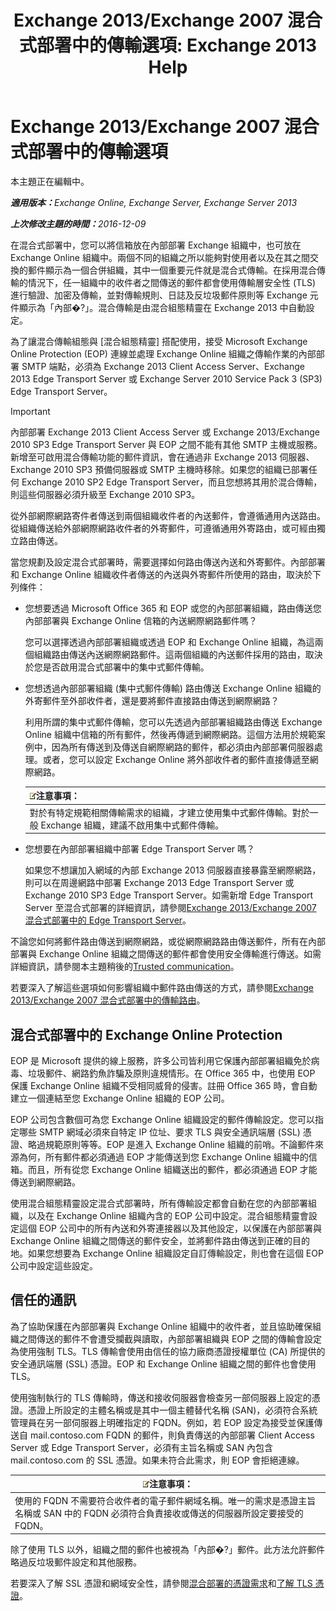﻿---
title: 'Exchange 2013/Exchange 2007 混合式部署中的傳輸選項: Exchange 2013 Help'
TOCTitle: Exchange 2013/Exchange 2007 混合式部署中的傳輸選項
ms:assetid: 92d9e3ca-8d79-4872-9ff7-0067fcdbd434
ms:mtpsurl: https://technet.microsoft.com/zh-tw/library/Dn151301(v=EXCHG.150)
ms:contentKeyID: 54651469
ms.date: 01/11/2018
mtps_version: v=EXCHG.150
ms.translationtype: HT
---

# Exchange 2013/Exchange 2007 混合式部署中的傳輸選項

本主題正在編輯中。  

_<strong>適用版本：</strong>Exchange Online, Exchange Server, Exchange Server 2013_

_<strong>上次修改主題的時間：</strong>2016-12-09_

在混合式部署中，您可以將信箱放在內部部署 Exchange 組織中，也可放在 Exchange Online 組織中。兩個不同的組織之所以能夠對使用者以及在其之間交換的郵件顯示為一個合併組織，其中一個重要元件就是混合式傳輸。在採用混合傳輸的情況下，任一組織中的收件者之間傳送的郵件都會使用傳輸層安全性 (TLS) 進行驗證、加密及傳輸，並對傳輸規則、日誌及反垃圾郵件原則等 Exchange 元件顯示為「內部�?」。混合傳輸是由混合組態精靈在 Exchange 2013 中自動設定。

為了讓混合傳輸組態與 \[混合組態精靈\] 搭配使用，接受 Microsoft Exchange Online Protection (EOP) 連線並處理 Exchange Online 組織之傳輸作業的內部部署 SMTP 端點，必須為 Exchange 2013 Client Access Server、Exchange 2013 Edge Transport Server 或 Exchange Server 2010 Service Pack 3 (SP3) Edge Transport Server。

> [!IMPORTANT]
> 內部部署 Exchange 2013 Client Access Server 或 Exchange 2013/Exchange 2010 SP3 Edge Transport Server 與 EOP 之間不能有其他 SMTP 主機或服務。新增至可啟用混合傳輸功能的郵件資訊，會在通過非 Exchange 2013 伺服器、Exchange 2010 SP3 預備伺服器或 SMTP 主機時移除。如果您的組織已部署任何 Exchange 2010 SP2 Edge Transport Server，而且您想將其用於混合傳輸，則這些伺服器必須升級至 Exchange 2010 SP3。


從外部網際網路寄件者傳送到兩個組織收件者的內送郵件，會遵循通用內送路由。從組織傳送給外部網際網路收件者的外寄郵件，可遵循通用外寄路由，或可經由獨立路由傳送。

當您規劃及設定混合式部署時，需要選擇如何路由傳送內送和外寄郵件。內部部署和 Exchange Online 組織收件者傳送的內送與外寄郵件所使用的路由，取決於下列條件：

  - 您想要透過 Microsoft Office 365 和 EOP 或您的內部部署組織，路由傳送您內部部署與 Exchange Online 信箱的內送網際網路郵件嗎？
    
    您可以選擇透過內部部署組織或透過 EOP 和 Exchange Online 組織，為這兩個組織路由傳送內送網際網路郵件。這兩個組織的內送郵件採用的路由，取決於您是否啟用混合式部署中的集中式郵件傳輸。

  - 您想透過內部部署組織 (集中式郵件傳輸) 路由傳送 Exchange Online 組織的外寄郵件至外部收件者，還是要將郵件直接路由傳送到網際網路？
    
    利用所謂的集中式郵件傳輸，您可以先透過內部部署組織路由傳送 Exchange Online 組織中信箱的所有郵件，然後再傳遞到網際網路。這個方法用於規範案例中，因為所有傳送到及傳送自網際網路的郵件，都必須由內部部署伺服器處理。或者，您可以設定 Exchange Online 將外部收件者的郵件直接傳遞至網際網路。
    
    <table>
    <thead>
    <tr class="header">
    <th><img src="images/JJ150559.note(EXCHG.150).gif" title="注意事項" alt="注意事項" />注意事項：</th>
    </tr>
    </thead>
    <tbody>
    <tr class="odd">
    <td>對於有特定規範相關傳輸需求的組織，才建立使用集中式郵件傳輸。對於一般 Exchange 組織，建議不啟用集中式郵件傳輸。</td>
    </tr>
    </tbody>
    </table>


  - 您想要在內部部署組織中部署 Edge Transport Server 嗎？
    
    如果您不想讓加入網域的內部 Exchange 2013 伺服器直接暴露至網際網路，則可以在周邊網路中部署 Exchange 2013 Edge Transport Server 或 Exchange 2010 SP3 Edge Transport Server。如需新增 Edge Transport Server 至混合式部署的詳細資訊，請參閱[Exchange 2013/Exchange 2007 混合式部署中的 Edge Transport Server](edge-transport-servers-in-exchange-2013-exchange-2007-hybrid-deployments-exchange-2013-help.md)。

不論您如何將郵件路由傳送到網際網路，或從網際網路路由傳送郵件，所有在內部部署與 Exchange Online 組織之間傳送的郵件都會使用安全傳輸進行傳送。如需詳細資訊，請參閱本主題稍後的[Trusted communication](transport-options-in-exchange-hybrid-deployments-exchange-2013-help.md)。

若要深入了解這些選項如何影響組織中郵件路由傳送的方式，請參閱[Exchange 2013/Exchange 2007 混合式部署中的傳輸路由](transport-routing-in-exchange-2013-exchange-2007-hybrid-deployments-exchange-2013-help.md)。

## 混合式部署中的 Exchange Online Protection

EOP 是 Microsoft 提供的線上服務，許多公司皆利用它保護內部部署組織免於病毒、垃圾郵件、網路釣魚詐騙及原則違規情形。在 Office 365 中，也使用 EOP 保護 Exchange Online 組織不受相同威脅的侵害。註冊 Office 365 時，會自動建立一個連結至您 Exchange Online 組織的 EOP 公司。

EOP 公司包含數個可為您 Exchange Online 組織設定的郵件傳輸設定。您可以指定哪些 SMTP 網域必須來自特定 IP 位址、要求 TLS 與安全通訊端層 (SSL) 憑證、略過規範原則等等。EOP 是進入 Exchange Online 組織的前哨。不論郵件來源為何，所有郵件都必須通過 EOP 才能傳送到您 Exchange Online 組織中的信箱。而且，所有從您 Exchange Online 組織送出的郵件，都必須通過 EOP 才能傳送到網際網路。

使用混合組態精靈設定混合式部署時，所有傳輸設定都會自動在您的內部部署組織，以及在 Exchange Online 組織內含的 EOP 公司中設定。混合組態精靈會設定這個 EOP 公司中的所有內送和外寄連接器以及其他設定，以保護在內部部署與 Exchange Online 組織之間傳送的郵件安全，並將郵件路由傳送到正確的目的地。如果您想要為 Exchange Online 組織設定自訂傳輸設定，則也會在這個 EOP 公司中設定這些設定。

## 信任的通訊

為了協助保護在內部部署與 Exchange Online 組織中的收件者，並且協助確保組織之間傳送的郵件不會遭受攔截與讀取，內部部署組織與 EOP 之間的傳輸會設定為使用強制 TLS。TLS 傳輸會使用由信任的協力廠商憑證授權單位 (CA) 所提供的安全通訊端層 (SSL) 憑證。EOP 和 Exchange Online 組織之間的郵件也會使用 TLS。

使用強制執行的 TLS 傳輸時，傳送和接收伺服器會檢查另一部伺服器上設定的憑證。憑證上所設定的主體名稱或是其中一個主體替代名稱 (SAN)，必須符合系統管理員在另一部伺服器上明確指定的 FQDN。例如，若 EOP 設定為接受並保護傳送自 mail.contoso.com FQDN 的郵件，則負責傳送的內部部署 Client Access Server 或 Edge Transport Server，必須有主旨名稱或 SAN 內包含 mail.contoso.com 的 SSL 憑證。如果未符合此需求，則 EOP 會拒絕連線。

<table>
<thead>
<tr class="header">
<th><img src="images/JJ150559.note(EXCHG.150).gif" title="注意事項" alt="注意事項" />注意事項：</th>
</tr>
</thead>
<tbody>
<tr class="odd">
<td>使用的 FQDN 不需要符合收件者的電子郵件網域名稱。唯一的需求是憑證主旨名稱或 SAN 中的 FQDN 必須符合負責接收或傳送的伺服器所設定要接受的 FQDN。</td>
</tr>
</tbody>
</table>


除了使用 TLS 以外，組織之間的郵件也被視為「內部�?」郵件。此方法允許郵件略過反垃圾郵件設定和其他服務。

若要深入了解 SSL 憑證和網域安全性，請參閱[混合部署的憑證需求](certificate-requirements-for-hybrid-deployments-exchange-2013-help.md)和[了解 TLS 憑證](http://go.microsoft.com/fwlink/p/?linkid=187237)。

